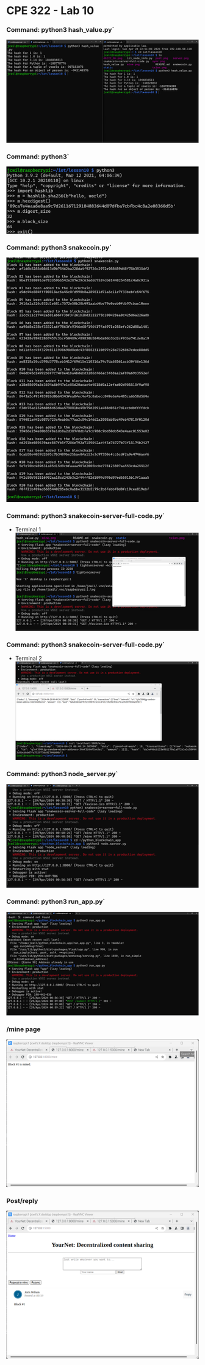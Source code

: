 # CPE 322 - Lab 10

### Command: python3 hash_value.py`
![hash_value.py ](lab10_01.png)

### Command: python3`
![python3 ](lab10_02.png)

### Command: python3 snakecoin.py`
![snakecoin.py ](lab10_03.png)

### Command: python3 snakecoin-server-full-code.py`
- Terminal 1
![snakecoin-server-full-code.py ](lab10_04.png)

### Command: python3 snakecoin-server-full-code.py`
- Terminal 2
![snakecoin-server-full-code.py ](lab10_05.png)

### Command: python3 node_server.py`
![node_server.py ](lab10_06.png)

### Command: python3 run_app.py`
![snakecoin-server-full-code.py ](lab10_07.png)

### /mine page
![mine ](lab10_08.png)

### Post/reply
![post ](lab10_09.png)